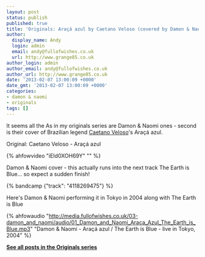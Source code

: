 ```yaml
---
layout: post
status: publish
published: true
title: 'Originals: Araçá azul by Caetano Veloso (covered by Damon & Naomi)'
author:
  display_name: Andy
  login: admin
  email: andy@fullofwishes.co.uk
  url: http://www.grange85.co.uk
author_login: admin
author_email: andy@fullofwishes.co.uk
author_url: http://www.grange85.co.uk
date: '2013-02-07 13:00:09 +0000'
date_gmt: '2013-02-07 13:00:09 +0000'
categories:
- damon & naomi
- originals
tags: []
---
```

<p>It seems all the As in my originals series are Damon & Naomi ones - second is their cover of Brazilian legend <a href="http://en.wikipedia.org/wiki/Caetano_Veloso">Caetano Veloso</a>'s Araçá azul. </p>
<p>Original: Caetano Veloso - Araçá azul<br />
</p>
{% ahfowvideo "iEId0XOH69Y" "" %}
<p>Damon & Naomi cover - this actually runs into the next track The Earth is Blue... so expect a sudden finish!<br />
</p>
{% bandcamp {"track": "4118269475"} %}
<p>Here's Damon & Naomi performing it in Tokyo in 2004 along with The Earth is Blue</p>

{% ahfowaudio "http://media.fullofwishes.co.uk/03-damon_and_naomi/audio/01_Damon_and_Naomi_Araca_Azul_The_Earth_is_Blue.mp3" "Damon & Naomi - Araçá azul / The Earth is Blue - live in Tokyo, 2004" %}

<p><strong><a href="/category/originals/" title="List: Originals">See all posts in the Originals series</a></strong></p>
